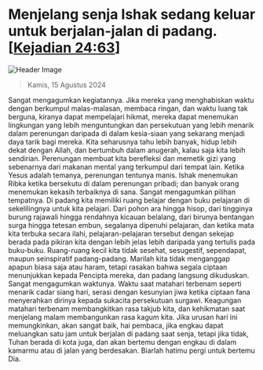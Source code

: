 
# Menjelang senja Ishak sedang keluar untuk berjalan-jalan di padang. [[Kejadian 24:63](http://alkitab.sabda.org/?Kejadian%2024:63)]

![Header Image](https://alkitab.app/slice/sunrise.jpg)

> Kamis, 15 Agustus 2024

Sangat mengagumkan kegiatannya. Jika mereka yang menghabiskan waktu dengan berkumpul malas-malasan, membaca ringan, dan waktu luang tak berguna, kiranya dapat mempelajari hikmat, mereka dapat menemukan lingkungan yang lebih menguntungkan dan persekutuan yang lebih menarik dalam perenungan daripada di dalam kesia-siaan yang sekarang menjadi daya tarik bagi mereka. Kita seharusnya tahu lebih banyak, hidup lebih dekat dengan Allah, dan bertumbuh dalam anugerah, kalau saja kita lebih sendirian. Perenungan membuat kita berefleksi dan memetik gizi yang sebenarnya dari makanan mental yang terkumpul dari tempat lain. Ketika Yesus adalah temanya, perenungan tentunya manis. Ishak menemukan Ribka ketika bersekutu di dalam perenungan pribadi; dan banyak orang menemukan kekasih terbaiknya di sana. Sangat mengagumkan pilihan tempatnya. Di padang kita memiliki ruang belajar dengan buku pelajaran di sekelilingnya untuk kita pelajari. Dari pohon ara hingga hisop, dari tingginya burung rajawali hingga rendahnya kicauan belalang, dari birunya bentangan surga hingga tetesan embun, segalanya dipenuhi pelajaran, dan ketika mata kita terbuka secara ilahi, pelajaran-pelajaran tersebut dengan sekejap berada pada pikiran kita dengan lebih jelas lebih daripada yang tertulis pada buku-buku. Ruang-ruang kecil kita tidak sesehat, sesugestif, sependapat, maupun seinspiratif padang-padang. Marilah kita tidak menganggap apapun biasa saja atau haram, tetapi rasakan bahwa segala ciptaan menunjukkan kepada Pencipta mereka, dan padang langsung dikuduskan. Sangat mengagumkan waktunya. Waktu saat matahari terbenam seperti menarik cadar siang hari, serasi dengan kesunyian jiwa ketika ciptaan fana menyerahkan dirinya kepada sukacita persekutuan surgawi. Keagungan matahari terbenam membangkitkan rasa takjub kita, dan kehikmatan saat menjelang malam membangunkan rasa kagum kita. Jika urusan hari ini memungkinkan, akan sangat baik, hai pembaca, jika engkau dapat meluangkan satu jam untuk berjalan di padang saat senja, tetapi jika tidak, Tuhan berada di kota juga, dan akan bertemu dengan engkau di dalam kamarmu atau di jalan yang berdesakan. Biarlah hatimu pergi untuk bertemu Dia.
    